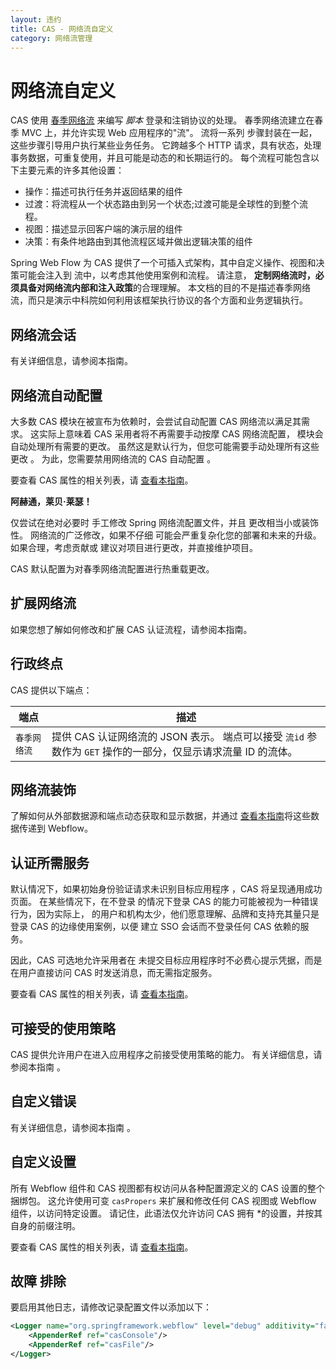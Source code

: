 ```yaml
---
layout: 违约
title: CAS - 网络流自定义
category: 网络流管理
---
```


# 网络流自定义

CAS 使用 [春季网络流](http://projects.spring.io/spring-webflow) 来编写 *脚本* 登录和注销协议的处理。 春季网络流建立在春季 MVC 上，并允许实现 Web 应用程序的"流"。 流将一系列 步骤封装在一起，这些步骤引导用户执行某些业务任务。 它跨越多个 HTTP 请求，具有状态，处理 事务数据，可重复使用，并且可能是动态的和长期运行的。 每个流程可能包含以下主要元素的许多其他设置：

- 操作：描述可执行任务并返回结果的组件
- 过渡：将流程从一个状态路由到另一个状态;过渡可能是全球性的到整个流程。
- 视图：描述显示回客户端的演示层的组件
- 决策：有条件地路由到其他流程区域并做出逻辑决策的组件

Spring Web Flow 为 CAS 提供了一个可插入式架构，其中自定义操作、视图和决策可能会注入到 流中，以考虑其他使用案例和流程。 请注意， <strong>定制网络流时，必须具备对网络流内部和注入政策</strong>的合理理解。 本文档的目的不是描述春季网络流，而只是演示中科院如何利用该框架执行协议的各个方面和业务逻辑执行。

## 网络流会话

有关详细信息，请参阅本指南</a>。</p> 



## 网络流自动配置

大多数 CAS 模块在被宣布为依赖时，会尝试自动配置 CAS 网络流以满足其需求。 这实际上意味着 CAS 采用者将不再需要手动按摩 CAS 网络流配置， 模块会自动处理所有需要的更改。 虽然这是默认行为，但您可能需要手动处理所有这些更改 。 为此，您需要禁用网络流的 CAS 自动配置 。

要查看 CAS 属性的相关列表，请 [查看本指南](../configuration/Configuration-Properties.html#spring-webflow)。

<div class="alert alert-warning"><strong>阿赫通，莱贝·莱瑟！</strong><p>仅尝试在绝对必要时 
手工修改 Spring 网络流配置文件，并且
更改相当小或装饰性。 网络流的广泛修改，如果不仔细
可能会严重复杂化您的部署和未来的升级。 如果合理，考虑贡献或
建议对项目进行更改，并直接维护项目。</p></div>

CAS 默认配置为对春季网络流配置进行热重载更改。



## 扩展网络流

如果您想了解如何修改和扩展 CAS 认证流程，请参阅本指南</a>。</p> 



## 行政终点

CAS 提供以下端点：

| 端点      | 描述                                                                    |
| ------- | --------------------------------------------------------------------- |
| `春季网络流` | 提供 CAS 认证网络流的 JSON 表示。 端点可以接受 `流id` 参数作为 `GET` 操作的一部分，仅显示请求流量 ID 的流体。 |




## 网络流装饰

了解如何从外部数据源和端点动态获取和显示数据，并通过 [查看本指南](Webflow-Customization-Extensions.html)将这些数据传递到 Webflow。



## 认证所需服务

默认情况下，如果初始身份验证请求未识别目标应用程序 ，CAS 将呈现通用成功页面。 在某些情况下，在不登录 的情况下登录 CAS 的能力可能被视为一种错误行为，因为实际上， 的用户和机构太少，他们愿意理解、品牌和支持充其量只是登录 CAS 的边缘使用案例，以便 建立 SSO 会话而不登录任何 CAS 依赖的服务。

因此，CAS 可选地允许采用者在 未提交目标应用程序时不必费心提示凭据，而是在用户直接访问 CAS 时发送消息，而无需指定服务。

要查看 CAS 属性的相关列表，请 [查看本指南](../configuration/Configuration-Properties.html#global-sso-behavior)。



## 可接受的使用策略

CAS 提供允许用户在进入应用程序之前接受使用策略的能力。 有关详细信息，请参阅本指南</a> 。</p> 



## 自定义错误

有关详细信息，请参阅本指南</a> 。</p> 



## 自定义设置

所有 Webflow 组件和 CAS 视图都有权访问从各种配置源定义的 CAS 设置的整个捆绑包。 这允许使用可变 `casPropers` 来扩展和修改任何 CAS 视图或 Webflow 组件，以访问特定设置。 请记住，此语法仅允许访问 CAS</em> 拥有 *的设置，并按其自身的前缀注明。</p> 

要查看 CAS 属性的相关列表，请 [查看本指南](../configuration/Configuration-Properties.html#custom-settings)。



## 故障 排除

要启用其他日志，请修改记录配置文件以添加以下：



```xml
<Logger name="org.springframework.webflow" level="debug" additivity="false">
    <AppenderRef ref="casConsole"/>
    <AppenderRef ref="casFile"/>
</Logger>
```

